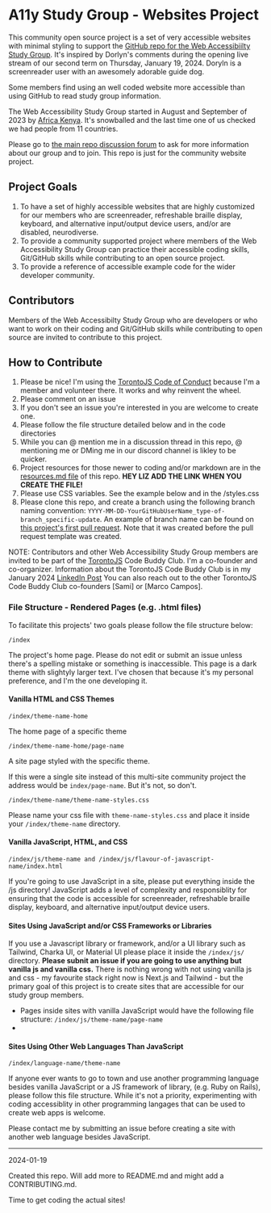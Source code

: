 # A11y Study Group - Websites Project

This community open source project is a set of very accessible websites with minimal styling to support the [GitHub repo for the Web Accessibiilty Study Group](https://github.com/codingtherapist/webAccessibilityStudyGroup). It's inspired by Dorlyn's comments during the opening live stream of our second term on Thursday, January 19, 2024. Doryln is a screenreader user with an awesomely adorable guide dog.

Some members find using an well coded website more accessible than using GitHub to read study group information.

The Web Accessibility Study Group started in August and September of 2023 by [Africa Kenya](https://github.com/codingtherapist). It's snowballed and the last time one of us checked we had people from 11 countries.

Please go to [the main repo discussion forum](https://github.com/codingtherapist/webAccessibilityStudyGroup/discussions/5) to ask for more information about our group and to join. This repo is just for the community website project.

## Project Goals

1. To have a set of highly accessible websites that are highly customized for our members who are screenreader, refreshable braille display, keyboard, and alternative input/output device users, and/or are disabled, neurodiverse.
2. To provide a community supported project where members of the Web Accessibility Study Group can practice their accessible coding skills, Git/GitHub skills while contributing to an open source project.
3. To provide a reference of accessible example code for the wider developer community. 

## Contributors

Members of the Web Accessibilty Study Group who are developers or who want to work on their coding and Git/GitHub skills while contributing to open source are invited to contribute to this project.

## How to Contribute

1. Please be nice! I'm using the [TorontoJS Code of Conduct]() because I'm a member and volunteer there. It works and why reinvent the wheel.
2. Please comment on an issue
3. If you don't see an issue you're interested in you are welcome to create one.
4. Please follow the file structure detailed below and in the code directories
5. While you can @ mention me in a discussion thread in this repo, @ mentioning me or DMing me in our discord channel is likley to be quicker.
6. Project resources for those newer to coding and/or markdown are in the [resources.md file]() of this repo. **HEY LIZ ADD THE LINK WHEN YOU CREATE THE FILE!**
7. Please use CSS variables. See the example below and in the /styles.css
8. Please clone this repo, and create a branch using the following branch naming convention: `YYYY-MM-DD-YourGitHubUserName_type-of-branch_specific-update`. An example of branch name can be found on [this project's first pull request](https://github.com/GingerKiwi/a11ystudygroup/pull/1). Note that it was created before the pull request template was created.


NOTE: Contributors and other Web Accessibility Study Group members are invited to be part of the [TorontoJS](https://torontojs.com) Code Buddy Club. I'm a co-founder and co-organizer. Information about the TorontoJS Code Buddy Club is in my January 2024 [LinkedIn Post](https://www.linkedin.com/posts/elizabethmccready_github-javascript-softwareengineering-activity-7147949670831468544-q2VC?utm_source=share&utm_medium=member_desktop) You can also reach out to the other TorontoJS Code Buddy Club co-founders [Sami] or [Marco Campos].

### File Structure - Rendered Pages (e.g. .html files)

To facilitate this projects' two goals please follow the file structure below:

`/index`

The project's home page. Please do not edit or submit an issue unless there's a spelling mistake or something is inaccessible.
This page is a dark theme with slightyly larger text. I've chosen that because it's my personal preference, and I'm the one developing it.

#### Vanilla HTML and CSS Themes

`/index/theme-name-home`

  
The home page of a specific theme

`/index/theme-name-home/page-name`

A site page styled with the specific theme. 

If this were a single site instead of this multi-site community project the address would be `index/page-name`. But it's not, so don't.

`/index/theme-name/theme-name-styles.css`

Please name your css file with `theme-name-styles.css` and place it inside your `/index/theme-name` directory.


#### Vanilla JavaScript, HTML, and CSS

`/index/js/theme-name and /index/js/flavour-of-javascript-name/index.html`

If you're going to use JavaScript in a site, please put everything inside the /js directory! JavaScript adds a level of complexity and responsiblity for ensuring that the code is accessible for screenreader, refreshable braille display, keyboard, and alternative input/output device users.


#### Sites Using JavaScript and/or CSS Frameworks or Libraries

If you use a Javascript library or framework, and/or a UI library such as Tailwind, Charka UI, or Material UI please place it inside the `/index/js/` directory. **Please subnit an issue if you are going to use anything but vanilla js and vanilla css.** There is nothing wrong with not using vanilla js and css - my favourite stack right now is Next.js and Tailwind - but the primary goal of this project is to create sites that are accessible for our study group members.

- Pages inside sites with vanilla JavaScript would have the following file structure: `/index/js/theme-name/page-name`
- 

#### Sites Using Other Web Languages Than JavaScript

`/index/language-name/theme-name`

If anyone ever wants to go to town and use another programming language besides vanilla JavaScript or a JS framework of library, (e.g. Ruby on Rails), please follow this file structure. While it's not a priority, experimenting with coding accessiblity in other programming langages that can be used to create web apps is welcome. 

Please contact me by submitting an issue before creating a site with another web language besides JavaScript.

___

2024-01-19

Created this repo. Will add more to README.md and might add a CONTRIBUTING.md.

Time to get coding the actual sites!












